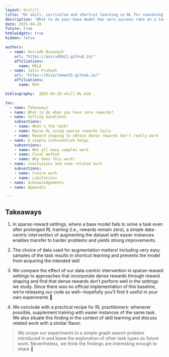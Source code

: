 ```yaml
---
layout: distill  
title: "On skill, curriculum and shortcut learning in RL for reasoning" 
description: "What to do your base model has zero success rate on a task, and you want to RL?"
date: 2025-04-28  
future: true  
htmlwidgets: true  
hidden: false  

authors:  
  - name: Anirudh Buvanesh
    url: "https://anirudhb11.github.io/"
    affiliations:
      name: MILA
  - name: Jatin Prakash
    url: "https://bicycleman15.github.io/"
    affiliations:
      name: NYU

bibliography:  2025-04-28-skill-RL.bib

toc:  
  - name: Takeaways
  - name: What to do when you have zero rewards?
  - name: Setting baselines
    subsections:
    - name: What's the task?
    - name: Naive RL using sparse rewards fails
    - name: Reward shaping to obtain dense rewards don’t really work
  - name: A simple intervention helps
    subsections:  
    - name: Not all easy samples work
    - name: Final method
    - name: Why does this work?
  - name: Conclusions and some related work
    subsections:
    - name: Future work
    - name: Limitations
  - name: Acknowledgements
  - name: Appendix  

---
```


## Takeaways

1. In sparse-reward settings, where a base model fails to solve a task even after prolonged RL training (i.e., rewards remain zero), a simple data-centric intervention of augmenting the dataset with easier instances enables transfer to harder problems and yields strong improvements.

2. The choice of data used for augmentation matters! Including very easy samples of the task results in shortcut learning and prevents the model from acquiring the intended skill

3. We compare the effect of our data-centric intervention in sparse-reward settings to approaches that incorporate dense rewards through reward shaping <d-cite key=""></d-cite> and find that dense rewards don’t perform well in the settings we study. Since there was no official implementation of this baseline, we’re releasing our code as well—hopefully you’ll find it useful in your own experiments 🙂

4. We conclude with a practical recipe for RL practitioners: whenever possible, supplement training with easier instances of the same task. We also situate this finding in the context of skill learning and discuss related work with a similar flavor.

> We scope our experiments to a simple graph search problem introduced in <d-cite key=""></d-cite> and leave the exploration of other task types as future work. Nevertheless, we think the findings are interesting enough to share 🙂
